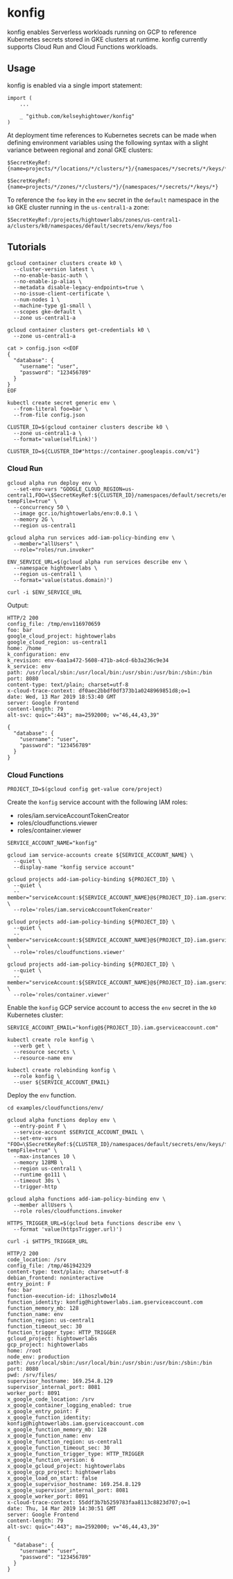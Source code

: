 # konfig

konfig enables Serverless workloads running on GCP to reference Kubernetes secrets stored in GKE clusters at runtime. konfig currently supports Cloud Run and Cloud Functions workloads.

## Usage

konfig is enabled via a single import statement:

```
import (
    ...

    _ "github.com/kelseyhightower/konfig"
)
```

At deployment time references to Kubernetes secrets can be made when defining environment variables using the following syntax with a slight variance between regional and zonal GKE clusters:

```
$SecretKeyRef:{name=projects/*/locations/*/clusters/*}/{namespaces/*/secrets/*/keys/*}
```
```
$SecretKeyRef:{name=projects/*/zones/*/clusters/*}/{namespaces/*/secrets/*/keys/*}
```

To reference the `foo` key in the `env` secret in the `default` namespace in the `k0` GKE cluster running in the `us-central1-a` zone:

```
$SecretKeyRef:/projects/hightowerlabs/zones/us-central1-a/clusters/k0/namespaces/default/secrets/env/keys/foo
```

## Tutorials

```
gcloud container clusters create k0 \
  --cluster-version latest \
  --no-enable-basic-auth \
  --no-enable-ip-alias \
  --metadata disable-legacy-endpoints=true \
  --no-issue-client-certificate \
  --num-nodes 1 \
  --machine-type g1-small \
  --scopes gke-default \
  --zone us-central1-a
```

```
gcloud container clusters get-credentials k0 \
  --zone us-central1-a
```

```
cat > config.json <<EOF
{
  "database": {
    "username": "user",
    "password": "123456789"
  }
}
EOF
```

```
kubectl create secret generic env \
  --from-literal foo=bar \
  --from-file config.json
```

```
CLUSTER_ID=$(gcloud container clusters describe k0 \
  --zone us-central1-a \
  --format='value(selfLink)')
```

```
CLUSTER_ID=${CLUSTER_ID#"https://container.googleapis.com/v1"}
```

### Cloud Run

```
gcloud alpha run deploy env \
  --set-env-vars "GOOGLE_CLOUD_REGION=us-central1,FOO=\$SecretKeyRef:${CLUSTER_ID}/namespaces/default/secrets/env/keys/foo,CONFIG_FILE=\$SecretKeyRef:${CLUSTER_ID}/namespaces/default/secrets/env/keys/config.json?tempFile=true" \
  --concurrency 50 \
  --image gcr.io/hightowerlabs/env:0.0.1 \
  --memory 2G \
  --region us-central1
```

```
gcloud alpha run services add-iam-policy-binding env \
  --member="allUsers" \
  --role="roles/run.invoker"
```

```
ENV_SERVICE_URL=$(gcloud alpha run services describe env \
  --namespace hightowerlabs \
  --region us-central1 \
  --format='value(status.domain)')
```

```
curl -i $ENV_SERVICE_URL
```

Output:
```
HTTP/2 200
config_file: /tmp/env116970659
foo: bar
google_cloud_project: hightowerlabs
google_cloud_region: us-central1
home: /home
k_configuration: env
k_revision: env-6aa1a472-5608-471b-a4cd-6b3a236c9e34
k_service: env
path: /usr/local/sbin:/usr/local/bin:/usr/sbin:/usr/bin:/sbin:/bin
port: 8080
content-type: text/plain; charset=utf-8
x-cloud-trace-context: df0aec2bbdf0df373b1a0248969851d8;o=1
date: Wed, 13 Mar 2019 18:53:40 GMT
server: Google Frontend
content-length: 79
alt-svc: quic=":443"; ma=2592000; v="46,44,43,39"

{
  "database": {
    "username": "user",
    "password": "123456789"
  }
}
```

### Cloud Functions

```
PROJECT_ID=$(gcloud config get-value core/project)
```

Create the `konfig` service account with the following IAM roles:

* roles/iam.serviceAccountTokenCreator
* roles/cloudfunctions.viewer
* roles/container.viewer

```
SERVICE_ACCOUNT_NAME="konfig"
```

```
gcloud iam service-accounts create ${SERVICE_ACCOUNT_NAME} \
  --quiet \
  --display-name "konfig service account"
```

```
gcloud projects add-iam-policy-binding ${PROJECT_ID} \
  --quiet \
  --member="serviceAccount:${SERVICE_ACCOUNT_NAME}@${PROJECT_ID}.iam.gserviceaccount.com" \
  --role='roles/iam.serviceAccountTokenCreator'
```

```
gcloud projects add-iam-policy-binding ${PROJECT_ID} \
  --quiet \
  --member="serviceAccount:${SERVICE_ACCOUNT_NAME}@${PROJECT_ID}.iam.gserviceaccount.com" \
  --role='roles/cloudfunctions.viewer'
```

```
gcloud projects add-iam-policy-binding ${PROJECT_ID} \
  --quiet \
  --member="serviceAccount:${SERVICE_ACCOUNT_NAME}@${PROJECT_ID}.iam.gserviceaccount.com" \
  --role='roles/container.viewer'
```

Enable the `konfig` GCP service account to access the `env` secret in the `k0` Kubernetes cluster:

```
SERVICE_ACCOUNT_EMAIL="konfig@${PROJECT_ID}.iam.gserviceaccount.com"
```

```
kubectl create role konfig \
  --verb get \
  --resource secrets \
  --resource-name env
```

```
kubectl create rolebinding konfig \
  --role konfig \
  --user ${SERVICE_ACCOUNT_EMAIL}
```

Deploy the `env` function.

```
cd examples/cloudfunctions/env/
```

```
gcloud alpha functions deploy env \
  --entry-point F \
  --service-account $SERVICE_ACCOUNT_EMAIL \
  --set-env-vars "FOO=\$SecretKeyRef:${CLUSTER_ID}/namespaces/default/secrets/env/keys/foo,CONFIG_FILE=\$SecretKeyRef:${CLUSTER_ID}/namespaces/default/secrets/env/keys/config.json?tempFile=true" \
  --max-instances 10 \
  --memory 128MB \
  --region us-central1 \
  --runtime go111 \
  --timeout 30s \
  --trigger-http

gcloud alpha functions add-iam-policy-binding env \
  --member allUsers \
  --role roles/cloudfunctions.invoker
```

```
HTTPS_TRIGGER_URL=$(gcloud beta functions describe env \
  --format 'value(httpsTrigger.url)')
```

```
curl -i $HTTPS_TRIGGER_URL
```

```
HTTP/2 200
code_location: /srv
config_file: /tmp/461942329
content-type: text/plain; charset=utf-8
debian_frontend: noninteractive
entry_point: F
foo: bar
function-execution-id: i1hoszlw0o14
function_identity: konfig@hightowerlabs.iam.gserviceaccount.com
function_memory_mb: 128
function_name: env
function_region: us-central1
function_timeout_sec: 30
function_trigger_type: HTTP_TRIGGER
gcloud_project: hightowerlabs
gcp_project: hightowerlabs
home: /root
node_env: production
path: /usr/local/sbin:/usr/local/bin:/usr/sbin:/usr/bin:/sbin:/bin
port: 8080
pwd: /srv/files/
supervisor_hostname: 169.254.8.129
supervisor_internal_port: 8081
worker_port: 8091
x_google_code_location: /srv
x_google_container_logging_enabled: true
x_google_entry_point: F
x_google_function_identity: konfig@hightowerlabs.iam.gserviceaccount.com
x_google_function_memory_mb: 128
x_google_function_name: env
x_google_function_region: us-central1
x_google_function_timeout_sec: 30
x_google_function_trigger_type: HTTP_TRIGGER
x_google_function_version: 6
x_google_gcloud_project: hightowerlabs
x_google_gcp_project: hightowerlabs
x_google_load_on_start: false
x_google_supervisor_hostname: 169.254.8.129
x_google_supervisor_internal_port: 8081
x_google_worker_port: 8091
x-cloud-trace-context: 55ddf3b7b5259783faa8113c8823d707;o=1
date: Thu, 14 Mar 2019 14:30:51 GMT
server: Google Frontend
content-length: 79
alt-svc: quic=":443"; ma=2592000; v="46,44,43,39"

{
  "database": {
    "username": "user",
    "password": "123456789"
  }
}
```
